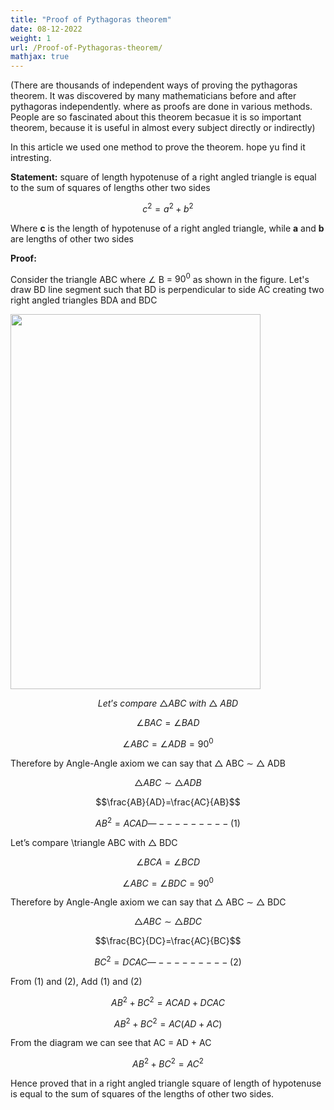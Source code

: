 ```yaml
---
title: "Proof of Pythagoras theorem"
date: 08-12-2022
weight: 1
url: /Proof-of-Pythagoras-theorem/
mathjax: true
---
```

(There are thousands of independent ways of proving the pythagoras theorem. It was discovered by many mathematicians before and after pythagoras independently. where as proofs are done in various methods. People are so fascinated about this theorem becasue it is so important theorem, because it is useful in almost every subject directly or indirectly)

In this article we used one method to prove the theorem. hope yu find it intresting.

**Statement:** square of length hypotenuse of a right angled triangle is equal to the sum of squares of lengths other two sides

$$c^2 = a^2+b^2$$

Where **c** is the length of hypotenuse of a right angled triangle, while **a** and **b** are lengths of other two sides 

**Proof:**


Consider the triangle ABC where $\angle$ B = $90^0$ as shown in the figure. Let's draw BD line segment such that BD is perpendicular to side AC creating two right angled triangles BDA and BDC

<img src="/docs/images/pythagoras theorem.jpg" width="400" height="600">

$$Let’s\ compare\ \triangle ABC\ with\ \triangle\ ABD$$

$$\angle BAC = \angle BAD$$

$$\angle ABC = \angle ADB = 90^0$$

Therefore by Angle-Angle axiom we can say that $\triangle$ ABC $\sim$ $\triangle$ ADB

$$\triangle ABC \sim \triangle ADB$$

$$\frac{AB}{AD}=\frac{AC}{AB}$$ 

$$AB^2 = AC AD   —---------(1)$$

Let’s compare \triangle ABC with $\triangle$ BDC

$$\angle BCA = \angle BCD$$

$$\angle ABC = \angle BDC = 90^0$$

Therefore by Angle-Angle axiom we can say that $\triangle$ ABC $\sim$ $\triangle$ BDC

$$\triangle ABC \sim \triangle BDC$$

$$\frac{BC}{DC}=\frac{AC}{BC}$$

$$BC^2 = DC AC  —---------(2)$$

From (1) and (2), Add (1) and (2)

$$AB^2 + BC^2 = AC AD + DC AC$$

$$AB^2 + BC^2 = AC ( AD + AC)$$

From the diagram we can see that AC = AD + AC

$$AB ^2 + BC^2 = AC ^2$$

Hence proved that in a right angled triangle square of length of hypotenuse is equal to the sum of squares of the lengths of other two sides.
